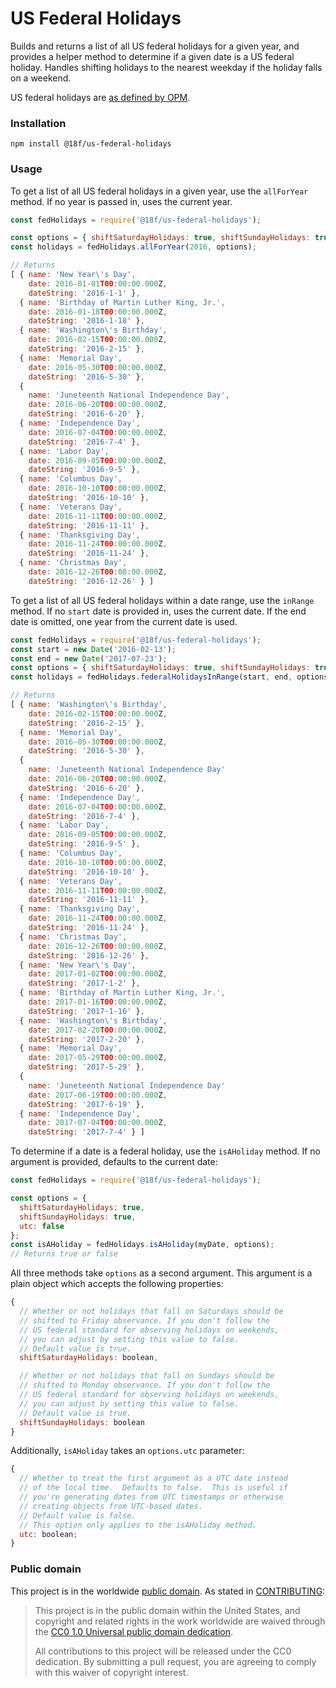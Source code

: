 # US Federal Holidays

Builds and returns a list of all US federal holidays for a given year, and provides a helper method to determine if a given date is a US federal holiday. Handles shifting holidays to the nearest weekday if the holiday falls on a weekend.

US federal holidays are [as defined by OPM](https://www.opm.gov/fedhol/).

### Installation

```
npm install @18f/us-federal-holidays
```

### Usage

To get a list of all US federal holidays in a given year, use the `allForYear` method. If no year is passed in, uses the current year.

```javascript
const fedHolidays = require('@18f/us-federal-holidays');

const options = { shiftSaturdayHolidays: true, shiftSundayHolidays: true };
const holidays = fedHolidays.allForYear(2016, options);

// Returns
[ { name: 'New Year\'s Day',
    date: 2016-01-01T00:00:00.000Z,
    dateString: '2016-1-1' },
  { name: 'Birthday of Martin Luther King, Jr.',
    date: 2016-01-18T00:00:00.000Z,
    dateString: '2016-1-18' },
  { name: 'Washington\'s Birthday',
    date: 2016-02-15T00:00:00.000Z,
    dateString: '2016-2-15' },
  { name: 'Memorial Day',
    date: 2016-05-30T00:00:00.000Z,
    dateString: '2016-5-30' },
  {
    name: 'Juneteenth National Independence Day',
    date: 2016-06-20T00:00:00.000Z,
    dateString: '2016-6-20' },
  { name: 'Independence Day',
    date: 2016-07-04T00:00:00.000Z,
    dateString: '2016-7-4' },
  { name: 'Labor Day',
    date: 2016-09-05T00:00:00.000Z,
    dateString: '2016-9-5' },
  { name: 'Columbus Day',
    date: 2016-10-10T00:00:00.000Z,
    dateString: '2016-10-10' },
  { name: 'Veterans Day',
    date: 2016-11-11T00:00:00.000Z,
    dateString: '2016-11-11' },
  { name: 'Thanksgiving Day',
    date: 2016-11-24T00:00:00.000Z,
    dateString: '2016-11-24' },
  { name: 'Christmas Day',
    date: 2016-12-26T00:00:00.000Z,
    dateString: '2016-12-26' } ]
```

To get a list of all US federal holidays within a date range, use the `inRange` method. If no `start` date is provided in, uses the current date. If the end date is omitted, one year from the current date is used.

```javascript
const fedHolidays = require('@18f/us-federal-holidays');
const start = new Date('2016-02-13');
const end = new Date('2017-07-23');
const options = { shiftSaturdayHolidays: true, shiftSundayHolidays: true };
const holidays = fedHolidays.federalHolidaysInRange(start, end, options);

// Returns
[ { name: 'Washington\'s Birthday',
    date: 2016-02-15T00:00:00.000Z,
    dateString: '2016-2-15' },
  { name: 'Memorial Day',
    date: 2016-05-30T00:00:00.000Z,
    dateString: '2016-5-30' },
  {
    name: 'Juneteenth National Independence Day'
    date: 2016-06-20T00:00:00.000Z,
    dateString: '2016-6-20' },
  { name: 'Independence Day',
    date: 2016-07-04T00:00:00.000Z,
    dateString: '2016-7-4' },
  { name: 'Labor Day',
    date: 2016-09-05T00:00:00.000Z,
    dateString: '2016-9-5' },
  { name: 'Columbus Day',
    date: 2016-10-10T00:00:00.000Z,
    dateString: '2016-10-10' },
  { name: 'Veterans Day',
    date: 2016-11-11T00:00:00.000Z,
    dateString: '2016-11-11' },
  { name: 'Thanksgiving Day',
    date: 2016-11-24T00:00:00.000Z,
    dateString: '2016-11-24' },
  { name: 'Christmas Day',
    date: 2016-12-26T00:00:00.000Z,
    dateString: '2016-12-26' },
  { name: 'New Year\'s Day',
    date: 2017-01-02T00:00:00.000Z,
    dateString: '2017-1-2' },
  { name: 'Birthday of Martin Luther King, Jr.',
    date: 2017-01-16T00:00:00.000Z,
    dateString: '2017-1-16' },
  { name: 'Washington\'s Birthday',
    date: 2017-02-20T00:00:00.000Z,
    dateString: '2017-2-20' },
  { name: 'Memorial Day',
    date: 2017-05-29T00:00:00.000Z,
    dateString: '2017-5-29' },
  {
    name: 'Juneteenth National Independence Day'
    date: 2017-06-19T00:00:00.000Z,
    dateString: '2017-6-19' },
  { name: 'Independence Day',
    date: 2017-07-04T00:00:00.000Z,
    dateString: '2017-7-4' } ]
```

To determine if a date is a federal holiday, use the `isAHoliday` method. If no argument is provided, defaults to the current date:

```javascript
const fedHolidays = require('@18f/us-federal-holidays');

const options = {
  shiftSaturdayHolidays: true,
  shiftSundayHolidays: true,
  utc: false
};
const isAHoliday = fedHolidays.isAHoliday(myDate, options);
// Returns true or false
```

All three methods take `options` as a second argument. This argument is a plain object which accepts the following properties:

```javascript
{
  // Whether or not holidays that fall on Saturdays should be
  // shifted to Friday observance. If you don't follow the
  // US federal standard for observing holidays on weekends,
  // you can adjust by setting this value to false.
  // Default value is true.
  shiftSaturdayHolidays: boolean,

  // Whether or not holidays that fall on Sundays should be
  // shifted to Monday observance. If you don't follow the
  // US federal standard for observing holidays on weekends,
  // you can adjust by setting this value to false.
  // Default value is true.
  shiftSundayHolidays: boolean
}
```

Additionally, `isAHoliday` takes an `options.utc` parameter:

```javascript
{
  // Whether to treat the first argument as a UTC date instead
  // of the local time.  Defaults to false.  This is useful if
  // you're generating dates from UTC timestamps or otherwise
  // creating objects from UTC-based dates.
  // Default value is false.
  // This option only applies to the isAHoliday method.
  utc: boolean;
}
```

### Public domain

This project is in the worldwide [public domain](LICENSE.md). As stated in [CONTRIBUTING](CONTRIBUTING.md):

> This project is in the public domain within the United States, and copyright and related rights in the work worldwide are waived through the [CC0 1.0 Universal public domain dedication](https://creativecommons.org/publicdomain/zero/1.0/).
>
> All contributions to this project will be released under the CC0 dedication. By submitting a pull request, you are agreeing to comply with this waiver of copyright interest.
